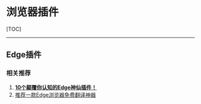 # 浏览器插件

[TOC]

---

## Edge插件



### 相关推荐

1. **[10个颠覆你认知的Edge神仙插件！](https://mp.weixin.qq.com/s?__biz=MzIxMTUzNzM5Ng==&mid=2247503057&idx=1&sn=07b6c579518d32e9b0a48be22d017294&chksm=96ccd2f7448c2d3d421db2525b421fa41e9a5f0af1dca5ba9cc1fd4774e2b3e3d6675b1444eb&scene=126&sessionid=1721004385#rd)**
1. [推荐一款Edge浏览器免费翻译神器](https://mp.weixin.qq.com/s?__biz=MzIxMTUzNzM5Ng==&mid=2247506487&idx=2&sn=5263cfa0b1da4f1390fd461c2504fb36&chksm=96a3362367fa0e0dabac730f496eb219af855290f2b85ed45a130b852dc23660a6bb2ad3becb&scene=126&sessionid=1729731769#rd)